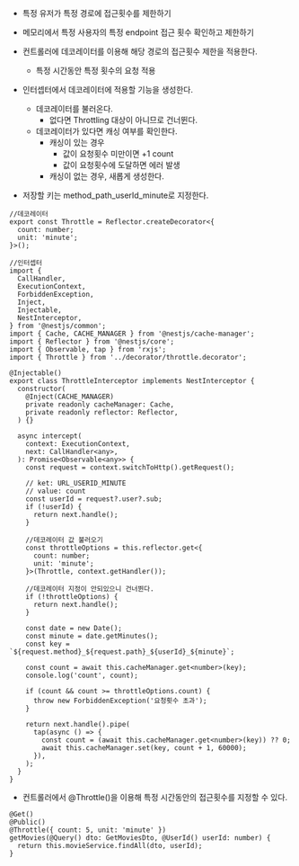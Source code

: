 - 특정 유저가 특정 경로에 접근횟수를 제한하기
- 메모리에서 특정 사용자의 특정 endpoint 접근 횟수 확인하고 제한하기
- 컨트롤러에 데코레이터를 이용해 해당 경로의 접근횟수 제한을 적용한다.
	- 특정 시간동안 특정 횟수의 요청 적용
- 인터셉터에서 데코레이터에 적용할 기능을 생성한다.
	- 데코레이터를 불러온다.
		- 없다면 Throttling 대상이 아니므로 건너뛴다.
	- 데코레이터가 있다면 캐싱 여부를 확인한다.
		- 캐싱이 있는 경우
			- 값이 요청횟수 미만이면 +1 count
			- 값이 요청횟수에 도달하면 에러 발생
		- 캐싱이 없는 경우, 새롭게 생성한다.
		  
- 저장할 키는 method_path_userId_minute로 지정한다.

```node
//데코레이터
export const Throttle = Reflector.createDecorator<{  
  count: number;  
  unit: 'minute';  
}>();

//인터셉터
import {  
  CallHandler,  
  ExecutionContext,  
  ForbiddenException,  
  Inject,  
  Injectable,  
  NestInterceptor,  
} from '@nestjs/common';  
import { Cache, CACHE_MANAGER } from '@nestjs/cache-manager';  
import { Reflector } from '@nestjs/core';  
import { Observable, tap } from 'rxjs';  
import { Throttle } from '../decorator/throttle.decorator';  
  
@Injectable()  
export class ThrottleInterceptor implements NestInterceptor {  
  constructor(  
    @Inject(CACHE_MANAGER)  
    private readonly cacheManager: Cache,  
    private readonly reflector: Reflector,  
  ) {}  
  
  async intercept(  
    context: ExecutionContext,  
    next: CallHandler<any>,  
  ): Promise<Observable<any>> {  
    const request = context.switchToHttp().getRequest();  
  
    // ket: URL_USERID_MINUTE  
    // value: count    
	const userId = request?.user?.sub;  
    if (!userId) {  
      return next.handle();  
    }  
	
	//데코레이터 값 불러오기
    const throttleOptions = this.reflector.get<{  
      count: number;  
      unit: 'minute';  
    }>(Throttle, context.getHandler());
	
	//데코레이터 지정이 안되있으니 건너뛴다.
    if (!throttleOptions) {  
      return next.handle();  
    }  
  
    const date = new Date();  
    const minute = date.getMinutes();  
    const key = `${request.method}_${request.path}_${userId}_${minute}`;  
	
    const count = await this.cacheManager.get<number>(key);  
    console.log('count', count);  
  
    if (count && count >= throttleOptions.count) {  
      throw new ForbiddenException('요청횟수 초과');  
    }  
  
    return next.handle().pipe(  
      tap(async () => {  
        const count = (await this.cacheManager.get<number>(key)) ?? 0;  
        await this.cacheManager.set(key, count + 1, 60000);  
      }),  
    );  
  }  
}
```

- 컨트롤러에서 @Throttle()을 이용해 특정 시간동안의 접근횟수를 지정할 수 있다.
```node
@Get()  
@Public()  
@Throttle({ count: 5, unit: 'minute' })  
getMovies(@Query() dto: GetMoviesDto, @UserId() userId: number) {  
  return this.movieService.findAll(dto, userId);  
}
```